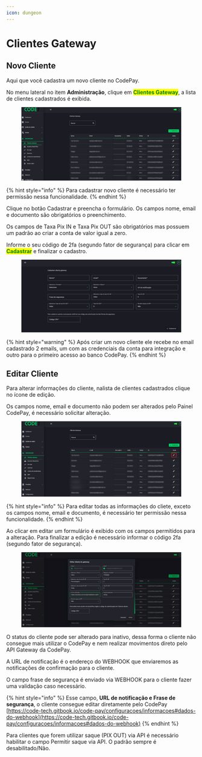 ```yaml
---
icon: dungeon
---
```


# Clientes Gateway

## Novo Cliente

Aqui que você cadastra um novo cliente no CodePay.

No menu lateral no item **Administração**, clique em <mark style="color:green;">**Clientes Gateway**</mark>, a lista de clientes cadastrados é exibida.

<figure><img src="../.gitbook/assets/image (4).png" alt=""><figcaption></figcaption></figure>

{% hint style="info" %}
Para cadastrar novo cliente é necessário ter permissão nessa funcionalidade.
{% endhint %}

Clique no botão Cadastrar e preencha o formulário. Os campos nome, email e documento são obrigatórios o preenchimento.

Os campos de Taxa Pix IN e Taxa Pix OUT são obrigatórios mas possuem um padrão ao criar a conta de valor igual a zero.

Informe o seu código de 2fa (segundo fator de segurança) para clicar em <mark style="color:green;">**Cadastrar**</mark> e finalizar o cadastro.

<figure><img src="../.gitbook/assets/image (1) (1) (1).png" alt=""><figcaption></figcaption></figure>

{% hint style="warning" %}
Após criar um novo cliente ele recebe no email cadastrado 2 emails, um com as credenciais da conta para integração e outro para o primeiro acesso ao banco CodePay.
{% endhint %}

## Editar Cliente

Para alterar informações do cliente, nalista de clientes cadastrados clique no ícone de edição.

Os campos nome, email e documento não podem ser alterados pelo Painel CodePay, é necessário solicitar alteração.

<figure><img src="../.gitbook/assets/image (2) (1) (1).png" alt=""><figcaption></figcaption></figure>

{% hint style="info" %}
Para editar todas as informações do cliete, exceto os campos nome, email e documento, é necessário ter permissão nessa funcionalidade.
{% endhint %}

Ao clicar em editar um formulário é exibido com os campos permitidos para a alteração. Para finalizar a edição é necessário informar o código 2fa (segundo fator de segurança).

<figure><img src="../.gitbook/assets/image (3) (1).png" alt=""><figcaption></figcaption></figure>

O status do cliente pode ser alterado para inativo, dessa forma o cliente não consegue mais utilizar o CodePay e nem realizar movimentos direto pelo API Gateway da CodePay.

A URL de notificação é o endereço do WEBHOOK que enviaremos as notificações de confirmação para o cliente.&#x20;

O campo frase de segurança é enviado via WEBHOOK para o cliente fazer uma validação caso necessário.

{% hint style="info" %}
Esse campo, **URL de notificação e Frase de segurança**, o cliente consegue editar diretamente pelo CodePay\
[https://code-tech.gitbook.io/code-pay/configuracoes/informacoes#dados-do-webhook](https://code-tech.gitbook.io/code-pay/configuracoes/informacoes#dados-do-webhook)
{% endhint %}

Para clientes que forem utilizar saque (PIX OUT) via API é necessário habilitar o campo Permitir saque via API. O padrão sempre é desabilitado/Não.
